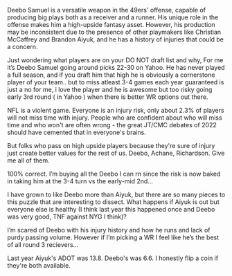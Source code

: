 Deebo Samuel is a versatile weapon in the 49ers' offense, capable of producing big plays both as a receiver and a runner. His unique role in the offense makes him a high-upside fantasy asset. However, his production may be inconsistent due to the presence of other playmakers like Christian McCaffrey and Brandon Aiyuk, and he has a history of injuries that could be a concern. 

Just wondering what players are on your DO NOT draft list and why, For me it’s Deebo Samuel going around picks 22-30 on Yahoo. He has never played a full season, and if you draft him that high he is obviously a cornerstone player of your team.. but to miss atleast 3-4 games each year guaranteed is just a no for me, i love the player and he is awesome but too risky going early 3rd round ( in Yahoo ) when there is better WR options out there. 

NFL is a violent game. Everyone is an injury risk, only about 2.3% of players will not miss time with injury. People who are confident about who will miss time and who won't are often wrong - the great JT/CMC debates of 2022 should have cemented that in everyone's brains.

But folks who pass on high upside players because they're sure of injury just create better values for the rest of us. Deebo, Achane, Richardson. Give me all of them. 

100% correct. I’m buying all the Deebo I can rn since the risk is now baked in taking him at the 3-4 turn vs the early-mid 2nd…

I have grown to like Deebo more than Aiyuk, but there are so many pieces to this puzzle that are interesting to dissect.
What happens if Aiyuk is out but everyone else is healthy (I think last year this happened once and Deebo was very good, TNF against NYG I think)?

I’m scared of Deebo with his injury history and how he runs and lack of purdy passing volume. However if I’m picking a WR I feel like he’s the best of all round 3 recievers… 

Last year Aiyuk's ADOT was 13.8.
Deebo's was 6.6.
I honestly flip a coin if they're both available.
